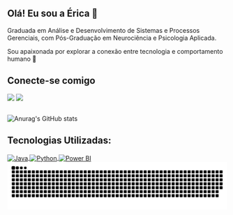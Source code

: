 ## Olá! Eu sou a Érica 👋

Graduada em Análise e Desenvolvimento de Sistemas e Processos Gerenciais, com Pós-Graduação em Neurociência e Psicologia Aplicada.

Sou apaixonada por explorar a conexão entre tecnologia e comportamento humano 🧠


## Conecte-se comigo

<div> 
  <a href = "mailto:ericafernandeslive10@gmail.com"><img src="https://img.shields.io/badge/-Gmail-%23333?style=for-the-badge&logo=gmail&logoColor=white" target="_blank"></a>
  <a href="https://www.linkedin.com/in/%C3%A9rica-fernandes-a420691a2/" target="_blank"><img src="https://img.shields.io/badge/-LinkedIn-%230077B5?style=for-the-badge&logo=linkedin&logoColor=white" target="_blank"></a> 
  
</div>

##

![Anurag's GitHub stats](https://github-readme-stats.vercel.app/api?username=EricaFernandess&show_icons=true&theme=radical)

##
  
## Tecnologias Utilizadas:

<a href style="display: inline_block"/>
  <img align="center" alt="Java" src="https://img.shields.io/badge/Java-ED8B00?style=for-the-badge&logo=openjdk&logoColor=white" />
  <img align="center" alt="Python" src="https://img.shields.io/badge/Python-3776AB?style=for-the-badge&logo=python&logoColor=white" />
  <img align="center" alt="Power BI" src="https://img.shields.io/badge/Power%20BI-F2C811?style=for-the-badge&logo=power%20bi&logoColor=black" />
</div>

<picture align="center">
  <source media="(prefers-color-scheme: dark)" srcset="https://raw.githubusercontent.com/EricaFernandess/EricaFernandess/output/github-contribution-grid-snake-dark.svg">
  <source media="(prefers-color-scheme: light)" srcset="https://raw.githubusercontent.com/EricaFernandess/EricaFernandess/output/github-contribution-grid-snake-dark.svg">
  <img align="center" alt="github contribution grid snake animation" src="https://raw.githubusercontent.com/mari4souza/mari4souza/output/github-contribution-grid-snake.svg">
</picture>
